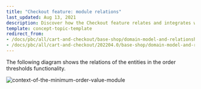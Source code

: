 ```yaml
---
title: "Checkout feature: module relations"
last_updated: Aug 13, 2021
description: Discover how the Checkout feature relates and integrates with Spryker Cloud Commerce OS modules
template: concept-topic-template
redirect_from:
- /docs/pbc/all/cart-and-checkout/base-shop/domain-model-and-relationships/checkout-feature-module-relations.html
- /docs/pbc/all/cart-and-checkout/202204.0/base-shop/domain-model-and-relationships/checkout-feature-module-relations.html
---
```


The following diagram shows the relations of the entities in the order thresholds functionality.  

<div class="width-100">

![context-of-the-minimum-order-value-module](https://spryker.s3.eu-central-1.amazonaws.com/docs/Features/Shopping+Cart/Cart/Minimum+Order+Value/Minimum+Order+Value+Feature+Overview/context-of-the-minimum-order-value-module.png)

</div>
